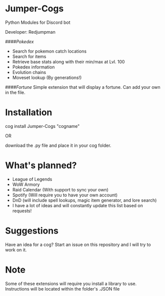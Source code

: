 # Jumper-Cogs
Python Modules for Discord bot

Developer: Redjumpman

####*Pokedex*
- Search for pokemon catch locations
- Search for items
- Retrieve base stats along with their min/max at Lvl. 100
- Pokedex information
- Evolution chains
- Moveset lookup (By generations!)

####*Fortune*
Simple extension that will display a fortune. Can add your own in the file.



# Installation
cog install Jumper-Cogs "cogname"

OR

download the .py file and place it in your cog folder.

# What's planned?

- League of Legends
- WoW Armory
- Raid Calendar (With support to sync your own)
- Spotify (Will require you to have your own account)
- DnD (will include spell lookups, magic item generator, and lore search)
- I have a lot of ideas and will constantly update this list based on requests!

# Suggestions
Have an idea for a cog? Start an issue on this repository and I will try to work on it.

# Note

Some of these extensions will require you install a library to use. Instructions
will be located within the folder's .JSON file
